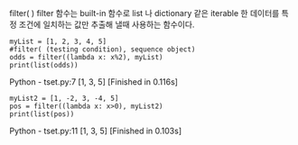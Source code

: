 filter( )
filter 함수는 built-in 함수로 list 나 dictionary 같은 iterable 한 데이터를 특정 조건에 일치하는 값만 추출해 낼때 사용하는 함수이다.

```
myList = [1, 2, 3, 4, 5]
#filter( (testing condition), sequence object)
odds = filter((lambda x: x%2), myList)
print(list(odds))
```

Python - tset.py:7
[1, 3, 5]
[Finished in 0.116s]




```
myList2 = [1, -2, 3, -4, 5]
pos = filter((lambda x: x>0), myList2)
print(list(pos))
```

Python - tset.py:11
[1, 3, 5]
[Finished in 0.103s]
